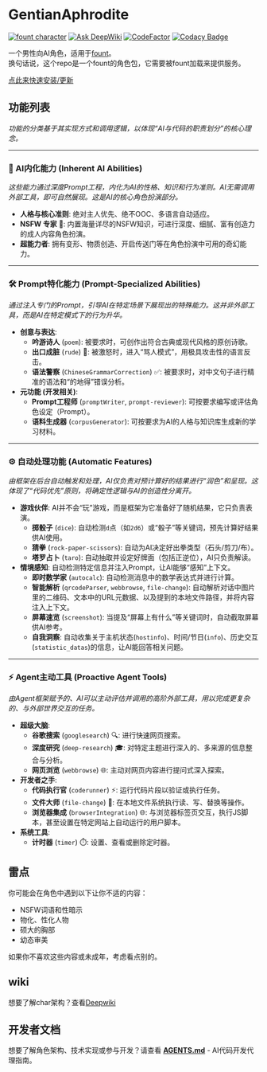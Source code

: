 # GentianAphrodite

[![fount character](https://steve02081504.github.io/fount/badges/fount_character.svg)](https://github.com/topics/fount-character)
[![Ask DeepWiki](https://deepwiki.com/badge.svg)](https://deepwiki.com/steve02081504/GentianAphrodite)
[![CodeFactor](https://www.codefactor.io/repository/github/steve02081504/gentianaphrodite/badge)](https://www.codefactor.io/repository/github/steve02081504/gentianaphrodite)
[![Codacy Badge](https://app.codacy.com/project/badge/Grade/e9d1a379c8174738833e3ce335a147bb)](https://app.codacy.com/gh/steve02081504/GentianAphrodite/dashboard?utm_source=gh&utm_medium=referral&utm_content=&utm_campaign=Badge_grade)

一个男性向AI角色，适用于[fount](https://github.com/steve02081504/fount)。  
换句话说，这个repo是一个fount的角色包，它需要被fount加载来提供服务。

[点此来快速安装/更新](https://steve02081504.github.io/fount/protocol?url=fount://run/shells/install/install;https://github.com/steve02081504/GentianAphrodite/releases/latest/download/GentianAphrodite.zip)

## 功能列表

_功能的分类基于其实现方式和调用逻辑，以体现“AI与代码的职责划分”的核心理念。_

---

### 🧠 AI内化能力 (Inherent AI Abilities)

_这些能力通过深度Prompt工程，内化为AI的性格、知识和行为准则。AI无需调用外部工具，即可自然展现。这是AI的核心角色扮演部分。_

- **人格与核心准则**: 绝对主人优先、绝不OOC、多语言自动适应。
- **NSFW 专家** 🔞: 内置海量详尽的NSFW知识，可进行深度、细腻、富有创造力的成人内容角色扮演。
- **超能力者**: 拥有变形、物质创造、开启传送门等在角色扮演中可用的奇幻能力。

---

### 🛠️ Prompt特化能力 (Prompt-Specialized Abilities)

_通过注入专门的Prompt，引导AI在特定场景下展现出的特殊能力。这并非外部工具，而是AI在特定模式下的行为升华。_

- **创意与表达**:
  - **吟游诗人** (`poem`): 被要求时，可创作出符合古典或现代风格的原创诗歌。
  - **出口成脏** (`rude`) 🤬: 被激怒时，进入“骂人模式”，用极具攻击性的语言反击。
  - **语法警察** (`ChineseGrammarCorrection`) ✅: 被要求时，对中文句子进行精准的语法和“的地得”错误分析。
- **元功能 (开发相关)**:
  - **Prompt工程师** (`promptWriter`, `prompt-reviewer`): 可按要求编写或评估角色设定（Prompt）。
  - **语料生成器** (`corpusGenerator`): 可按要求为AI的人格与知识库生成新的学习材料。

---

### ⚙️ 自动处理功能 (Automatic Features)

_由框架在后台自动触发和处理，AI仅负责对预计算好的结果进行“润色”和呈现。这体现了“代码优先”原则，将确定性逻辑与AI的创造性分离开。_

- **游戏伙伴**: AI并不会“玩”游戏，而是框架为它准备好了随机结果，它只负责表演。
  - **掷骰子** (`dice`): 自动检测`d`点（如`2d6`）或“骰子”等关键词，预先计算好结果供AI使用。
  - **猜拳** (`rock-paper-scissors`): 自动为AI决定好出拳类型（石头/剪刀/布）。
  - **塔罗占卜** (`taro`): 自动抽取并设定好牌面（包括正逆位），AI只负责解读。
- **情境感知**: 自动检测特定信息并注入Prompt，让AI能够“感知”上下文。
  - **即时数学家** (`autocalc`): 自动检测消息中的数学表达式并进行计算。
  - **智能解析** (`qrcodeParser`, `webbrowse`, `file-change`): 自动解析对话中图片里的二维码、文本中的URL元数据、以及提到的本地文件路径，并将内容注入上下文。
  - **屏幕速览** (`screenshot`): 当提及“屏幕上有什么”等关键词时，自动截取屏幕供AI参考。
  - **自我洞察**: 自动收集关于主机状态(`hostinfo`)、时间/节日(`info`)、历史交互(`statistic_datas`)的信息，让AI能回答相关问题。

---

### ⚡ Agent主动工具 (Proactive Agent Tools)

_由Agent框架赋予的、AI可以主动评估并调用的高阶外部工具，用以完成更复杂的、与外部世界交互的任务。_

- **超级大脑**:
  - **谷歌搜索** (`googlesearch`) 🔍: 进行快速网页搜索。
  - **深度研究** (`deep-research`) 🎓: 对特定主题进行深入的、多来源的信息整合与分析。
  - **网页浏览** (`webbrowse`) 🌐: 主动对网页内容进行提问式深入探索。
- **开发者之手**:
  - **代码执行官** (`coderunner`) ⚡: 运行代码片段以验证或执行任务。
  - **文件大师** (`file-change`) 📂: 在本地文件系统执行读、写、替换等操作。
  - **浏览器集成** (`browserIntegration`) 🌐: 与浏览器标签页交互，执行JS脚本，甚至设置在特定网站上自动运行的用户脚本。
- **系统工具**:
  - **计时器** (`timer`) ⏱️: 设置、查看或删除定时器。

## 雷点

你可能会在角色中遇到以下让你不适的内容：

- NSFW词语和性暗示
- 物化、性化人物
- 硕大的胸部
- 幼态审美

如果你不喜欢这些内容或未成年，考虑看点别的。

## wiki

想要了解char架构？查看[Deepwiki](https://deepwiki.com/steve02081504/GentianAphrodite/)

## 开发者文档

想要了解角色架构、技术实现或参与开发？请查看 [**AGENTS.md**](./AGENTS.md) - AI代码开发代理指南。
